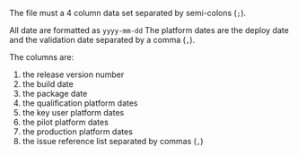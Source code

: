 The file must a 4 column data set separated by semi-colons (`;`).

All date are formatted as `yyyy-mm-dd`
The platform dates are the deploy date and the validation date separated by a comma (`,`).

The columns are:
1. the release version number
2. the build date
3. the package date
4. the qualification platform dates
5. the key user platform dates
6. the pilot platform dates
7. the production platform dates
8. the issue reference list separated by commas (`,`)
